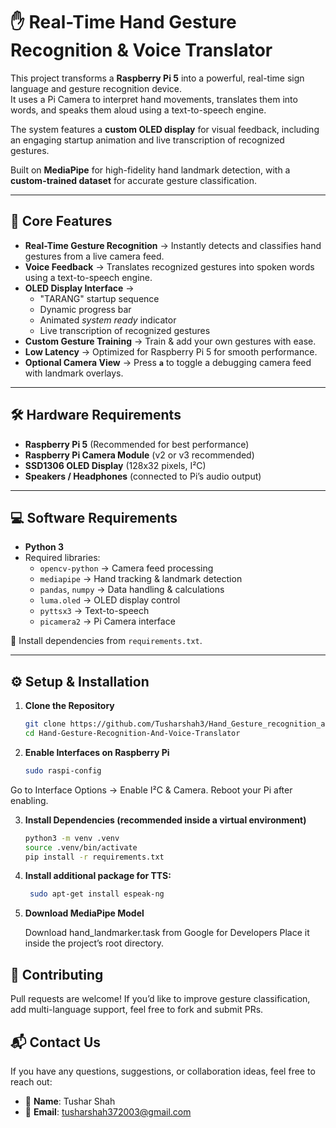 # ✋ Real-Time Hand Gesture Recognition & Voice Translator  

This project transforms a **Raspberry Pi 5** into a powerful, real-time sign language and gesture recognition device.  
It uses a Pi Camera to interpret hand movements, translates them into words, and speaks them aloud using a text-to-speech engine.  

The system features a **custom OLED display** for visual feedback, including an engaging startup animation and live transcription of recognized gestures.  

Built on **MediaPipe** for high-fidelity hand landmark detection, with a **custom-trained dataset** for accurate gesture classification.  

---

## 🚀 Core Features  

- **Real-Time Gesture Recognition** → Instantly detects and classifies hand gestures from a live camera feed.  
- **Voice Feedback** → Translates recognized gestures into spoken words using a text-to-speech engine.  
- **OLED Display Interface** →  
  - "TARANG" startup sequence  
  - Dynamic progress bar  
  - Animated *system ready* indicator  
  - Live transcription of recognized gestures  
- **Custom Gesture Training** → Train & add your own gestures with ease.  
- **Low Latency** → Optimized for Raspberry Pi 5 for smooth performance.  
- **Optional Camera View** → Press **`a`** to toggle a debugging camera feed with landmark overlays.  

---

## 🛠️ Hardware Requirements  

- **Raspberry Pi 5** (Recommended for best performance)  
- **Raspberry Pi Camera Module** (v2 or v3 recommended)  
- **SSD1306 OLED Display** (128x32 pixels, I²C)  
- **Speakers / Headphones** (connected to Pi’s audio output)  

---

## 💻 Software Requirements  

- **Python 3**  
- Required libraries:  
  - `opencv-python` → Camera feed processing  
  - `mediapipe` → Hand tracking & landmark detection  
  - `pandas`, `numpy` → Data handling & calculations  
  - `luma.oled` → OLED display control  
  - `pyttsx3` → Text-to-speech  
  - `picamera2` → Pi Camera interface  

📌 Install dependencies from `requirements.txt`.  

---

## ⚙️ Setup & Installation  

1. **Clone the Repository**  
   ```bash
   git clone https://github.com/Tusharshah3/Hand_Gesture_recognition_and_Translation.git
   cd Hand-Gesture-Recognition-And-Voice-Translator
   
2. **Enable Interfaces on Raspberry Pi**  
   ```bash
   sudo raspi-config

  Go to Interface Options → Enable I²C & Camera.
  Reboot your Pi after enabling.

3. **Install Dependencies (recommended inside a virtual environment)**
   ```bash
   python3 -m venv .venv
   source .venv/bin/activate
   pip install -r requirements.txt

4. **Install additional package for TTS:**
   ```bash
    sudo apt-get install espeak-ng
   
5. **Download MediaPipe Model**

     Download hand_landmarker.task from Google for Developers
     Place it inside the project’s root directory.


## 🤝 Contributing

Pull requests are welcome! If you’d like to improve gesture classification, add multi-language support, feel free to fork and submit PRs.


## 📬 Contact Us

If you have any questions, suggestions, or collaboration ideas, feel free to reach out:  


- 👤 **Name**: Tushar Shah
- 📧 **Email**: tusharshah372003@gmail.com
 